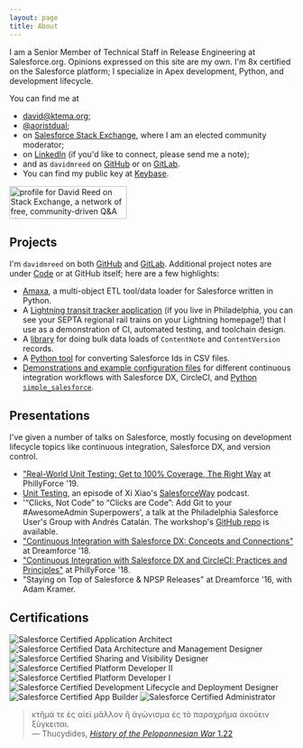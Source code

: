 ```yaml
---
layout: page
title: About
---
```


I am a Senior Member of Technical Staff in Release Engineering at Salesforce.org. Opinions expressed on this site are my own. I'm 8x certified on the Salesforce platform; I specialize in Apex development, Python, and development lifecycle.

You can find me at 

 - [david@ktema.org](mailto:david@ktema.org);
 - [@aoristdual](https://twitter.com/aoristdual);
 - on [Salesforce Stack Exchange](https://salesforce.stackexchange.com/users/46017/david-reed), where I am an elected community moderator;
 - on [LinkedIn](https://www.linkedin.com/in/david-reed-16175b31) (if you'd like to connect, please send me a note);
 - and as `davidmreed` on [GitHub](https://github.com/davidmreed) or on [GitLab](https://gitlab.com/davidmreed). 
 - You can find my public key at [Keybase](https://keybase.io/davidreed).

<a href="https://stackexchange.com/users/1185774"><img src="https://stackexchange.com/users/flair/1185774.png" width="208" height="58" alt="profile for David Reed on Stack Exchange, a network of free, community-driven Q&amp;A sites" title="profile for David Reed on Stack Exchange, a network of free, community-driven Q&amp;A sites"></a>

## Projects

 I'm `davidmreed` on both [GitHub](https://github.com/davidmreed) and [GitLab](https://gitlab.com/davidmreed). Additional project notes are under [Code]({{site.baseurl}}/code) or at GitHub itself; here are a few highlights:
  - [Amaxa](https://gitlab.com/davidmreed/amaxa), a multi-object ETL tool/data loader for Salesforce written in Python.
  - A [Lightning transit tracker application](https://github.com/davidmreed/septaTrains) (if you live in Philadelphia, you can see your SEPTA regional rail trains on your Lightning homepage!) that I use as a demonstration of CI, automated testing, and toolchain design.
  - A [library](https://github.com/davidmreed/DMRNoteAttachmentImporter) for doing bulk data loads of `ContentNote` and `ContentVersion` records.
  - A [Python tool](https://github.com/davidmreed/fix15) for converting Salesforce Ids in CSV files.
  - [Demonstrations and example configuration files](https://github.com/davidmreed/circleci-sfdx-examples) for different continuous integration workflows with Salesforce DX, CircleCI, and [Python `simple_salesforce`](https://github.com/davidmreed/sfdx-simplesalesforce).

## Presentations

I've given a number of talks on Salesforce, mostly focusing on development lifecycle topics like continuous integration, Salesforce DX, and version control.

 - ["Real-World Unit Testing: Get to 100% Coverage, The Right Way](https://www.youtube.com/watch?v=JkjTDxbYPgY) at PhillyForce '19.
 - [Unit Testing](https://salesforceway.com/podcast/unit-testing/), an episode of Xi Xiao's [SalesforceWay](https://salesforceway.com/) podcast.
 - '“Clicks, Not Code” to “Clicks are Code”: Add Git to your #AwesomeAdmin Superpowers', a talk at the Philadelphia Salesforce User's Group with Andrés Catalán. The workshop's [GitHub repo](https://github.com/davidmreed/clicks-are-code) is available.
 - ["Continuous Integration with Salesforce DX: Concepts and Connections"](https://www.youtube.com/watch?v=8obwIwvzmMw) at Dreamforce '18.
 - ["Continuous Integration with Salesforce DX and CircleCI: Practices and Principles"](https://www.youtube.com/watch?v=VLl1uUPF97g) at PhillyForce '18.
 - "Staying on Top of Salesforce & NPSP Releases" at Dreamforce '16, with Adam Kramer.

## Certifications

<div>
<img style="display: inline;" src="{{ site.baseurl }}/public/Application_Architect.png" alt="Salesforce Certified Application Architect" /> 
<img style="display: inline;" src="{{ site.baseurl }}/public/Data_Architecture.png" alt="Salesforce Certified Data Architecture and Management Designer" /> 
<img style="display: inline;" src="{{ site.baseurl }}/public/Salesforce_Sharing_Visibility_Designer.png" alt="Salesforce Certified Sharing and Visibility Designer" />
<br />
<img style="display: inline;" src="{{ site.baseurl }}/public/SFU_CRT_BDG_Pltfrm_Dev_II_RGB.png" alt="Salesforce Certified Platform Developer II" /> 
<img style="display: inline;" src="{{ site.baseurl }}/public/SFU_CRT_BDG_Pltfrm_Dev_I_RGB.png" alt="Salesforce Certified Platform Developer I" />
<img style="display: inline;" src="{{ site.baseurl }}/public/SFU_CRT_BDG_Dev_Lfcycl_Dplymnt_Dsgnr_RGB.png" alt="Salesforce Certified Development Lifecycle and Deployment Designer" />
<br />
<img style="display: inline;" src="{{ site.baseurl }}/public/SFU_CRT_BDG_Pltfrm_App_Blder_RGB.png" alt="Salesforce Certified App Builder" />
<img style="display: inline;" src="{{ site.baseurl }}/public/SFU_CRT_BDG_Admin_RGB.png" alt="Salesforce Certified Administrator" />
</div>


> <span class="greek">κτῆμά τε ἐς αἰεὶ μᾶλλον ἢ ἀγώνισμα ἐς τὸ παραχρῆμα ἀκούειν ξύγκειται.</span><br />
  &mdash; Thucydides, [<cite>History of the Peloponnesian War</cite> 1.22](http://www.perseus.tufts.edu/hopper/text?doc=Thuc.+1.22&fromdoc=Perseus%3Atext%3A1999.01.0247)
